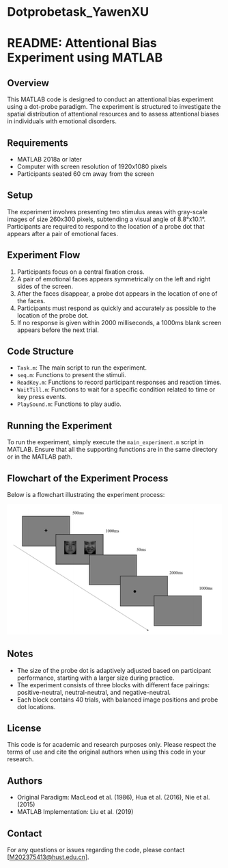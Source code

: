 # Dotprobetask_YawenXU

# README: Attentional Bias Experiment using MATLAB

## Overview
This MATLAB code is designed to conduct an attentional bias experiment using a dot-probe paradigm. The experiment is structured to investigate the spatial distribution of attentional resources and to assess attentional biases in individuals with emotional disorders.

## Requirements
- MATLAB 2018a or later
- Computer with screen resolution of 1920x1080 pixels
- Participants seated 60 cm away from the screen

## Setup
The experiment involves presenting two stimulus areas with gray-scale images of size 260x300 pixels, subtending a visual angle of 8.8°x10.1°. Participants are required to respond to the location of a probe dot that appears after a pair of emotional faces.

## Experiment Flow
1. Participants focus on a central fixation cross.
2. A pair of emotional faces appears symmetrically on the left and right sides of the screen.
3. After the faces disappear, a probe dot appears in the location of one of the faces.
4. Participants must respond as quickly and accurately as possible to the location of the probe dot.
5. If no response is given within 2000 milliseconds, a 1000ms blank screen appears before the next trial.

## Code Structure
- `Task.m`: The main script to run the experiment.
- `seq.m`: Functions to present the stimuli.
- `ReadKey.m`: Functions to record participant responses and reaction times.
- `WaitTill.m`: Functions to wait for a specific condition related to time or key press events.
- `PlaySound.m`: Functions to play audio.

## Running the Experiment
To run the experiment, simply execute the `main_experiment.m` script in MATLAB. Ensure that all the supporting functions are in the same directory or in the MATLAB path.

## Flowchart of the Experiment Process

Below is a flowchart illustrating the experiment process:

![Experiment Flowchart](ExperimentFlow.png)

## Notes
- The size of the probe dot is adaptively adjusted based on participant performance, starting with a larger size during practice.
- The experiment consists of three blocks with different face pairings: positive-neutral, neutral-neutral, and negative-neutral.
- Each block contains 40 trials, with balanced image positions and probe dot locations.

## License
This code is for academic and research purposes only. Please respect the terms of use and cite the original authors when using this code in your research.

## Authors
- Original Paradigm: MacLeod et al. (1986), Hua et al. (2016), Nie et al. (2015)
- MATLAB Implementation: Liu et al. (2019)

## Contact
For any questions or issues regarding the code, please contact [M202375413@hust.edu.cn].







